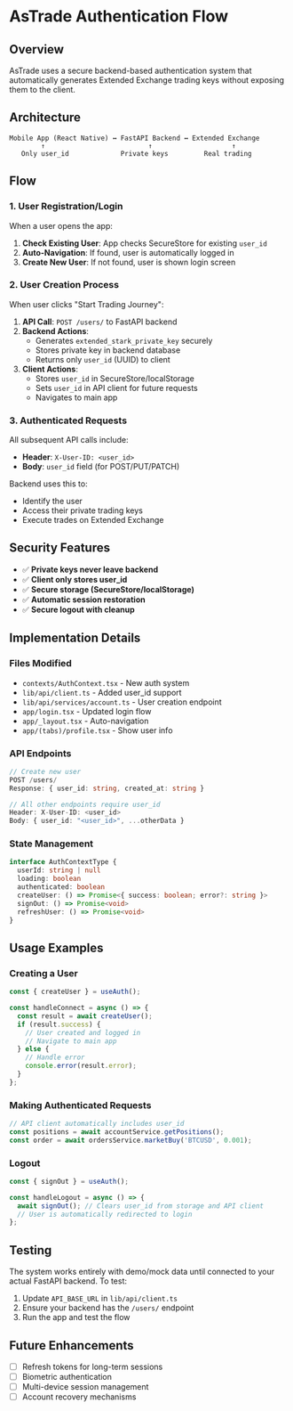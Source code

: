 # AsTrade Authentication Flow

## Overview

AsTrade uses a secure backend-based authentication system that automatically generates Extended Exchange trading keys without exposing them to the client.

## Architecture

```
Mobile App (React Native) ↔ FastAPI Backend ↔ Extended Exchange
        ↑                          ↑                    ↑
   Only user_id             Private keys         Real trading
```

## Flow

### 1. User Registration/Login

When a user opens the app:

1. **Check Existing User**: App checks SecureStore for existing `user_id`
2. **Auto-Navigation**: If found, user is automatically logged in
3. **Create New User**: If not found, user is shown login screen

### 2. User Creation Process

When user clicks "Start Trading Journey":

1. **API Call**: `POST /users/` to FastAPI backend
2. **Backend Actions**:
   - Generates `extended_stark_private_key` securely
   - Stores private key in backend database
   - Returns only `user_id` (UUID) to client
3. **Client Actions**:
   - Stores `user_id` in SecureStore/localStorage
   - Sets `user_id` in API client for future requests
   - Navigates to main app

### 3. Authenticated Requests

All subsequent API calls include:
- **Header**: `X-User-ID: <user_id>`
- **Body**: `user_id` field (for POST/PUT/PATCH)

Backend uses this to:
- Identify the user
- Access their private trading keys
- Execute trades on Extended Exchange

## Security Features

- ✅ **Private keys never leave backend**
- ✅ **Client only stores user_id**
- ✅ **Secure storage (SecureStore/localStorage)**
- ✅ **Automatic session restoration**
- ✅ **Secure logout with cleanup**

## Implementation Details

### Files Modified

- `contexts/AuthContext.tsx` - New auth system
- `lib/api/client.ts` - Added user_id support
- `lib/api/services/account.ts` - User creation endpoint
- `app/login.tsx` - Updated login flow
- `app/_layout.tsx` - Auto-navigation
- `app/(tabs)/profile.tsx` - Show user info

### API Endpoints

```typescript
// Create new user
POST /users/
Response: { user_id: string, created_at: string }

// All other endpoints require user_id
Header: X-User-ID: <user_id>
Body: { user_id: "<user_id>", ...otherData }
```

### State Management

```typescript
interface AuthContextType {
  userId: string | null
  loading: boolean
  authenticated: boolean
  createUser: () => Promise<{ success: boolean; error?: string }>
  signOut: () => Promise<void>
  refreshUser: () => Promise<void>
}
```

## Usage Examples

### Creating a User

```typescript
const { createUser } = useAuth();

const handleConnect = async () => {
  const result = await createUser();
  if (result.success) {
    // User created and logged in
    // Navigate to main app
  } else {
    // Handle error
    console.error(result.error);
  }
};
```

### Making Authenticated Requests

```typescript
// API client automatically includes user_id
const positions = await accountService.getPositions();
const order = await ordersService.marketBuy('BTCUSD', 0.001);
```

### Logout

```typescript
const { signOut } = useAuth();

const handleLogout = async () => {
  await signOut(); // Clears user_id from storage and API client
  // User is automatically redirected to login
};
```

## Testing

The system works entirely with demo/mock data until connected to your actual FastAPI backend. To test:

1. Update `API_BASE_URL` in `lib/api/client.ts`
2. Ensure your backend has the `/users/` endpoint
3. Run the app and test the flow

## Future Enhancements

- [ ] Refresh tokens for long-term sessions
- [ ] Biometric authentication
- [ ] Multi-device session management
- [ ] Account recovery mechanisms 